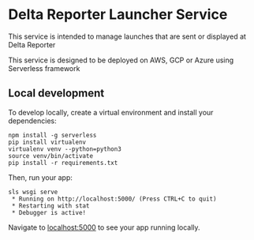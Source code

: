 # Delta Reporter Launcher Service

This service is intended to manage launches that are sent or displayed at Delta Reporter

This service is designed to be deployed on AWS, GCP or Azure using Serverless framework

## Local development

To develop locally, create a virtual environment and install your dependencies:

```
npm install -g serverless
pip install virtualenv
virtualenv venv --python=python3
source venv/bin/activate
pip install -r requirements.txt
```

Then, run your app:

```
sls wsgi serve
 * Running on http://localhost:5000/ (Press CTRL+C to quit)
 * Restarting with stat
 * Debugger is active!
```

Navigate to [localhost:5000](http://localhost:5000) to see your app running locally.
